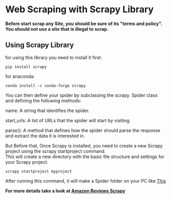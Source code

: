 # Web Scraping with Scrapy Library

**Before start scrap any Site, you should be sure of its "terms and policy".**\
**You should not use a site that is illegal to scrap.**

## Using Scrapy Library

for using this library you need to install it first:
````
pip install scrapy
````

for anaconda:
````
conda install -c conda-forge scrapy
````

You can then define your spider by subclassing the scrapy. Spider class and defining the following methods:

name: A string that identifies the spider.

start_urls: A list of URLs that the spider will start by visiting.

parse(): A method that defines how the spider should parse the response and extract the data it is interested in.

But Before that, Once Scrapy is installed, you need to create a new Scrapy project using the scrapy startproject command.\
This will create a new directory with the basic file structure and settings for your Scrapy project.

````
scrapy startproject myproject
````
After running this command, it will make a Spider folder on your PC like [This](https://github.com/kohandelramin/Web-Scraping-with-Scrapy-Library/tree/main/myproject)

**For more details take a look at [Amazon Reviews Scrapy](https://github.com/kohandelramin/Web-Scraping-with-Scrapy-Library/blob/main/Amazon%20Reviews%20Scraping%20with%20Scrapy.ipynb)**
